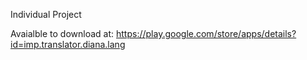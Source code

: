 Individual Project

Avaialble to download at:
https://play.google.com/store/apps/details?id=imp.translator.diana.lang
